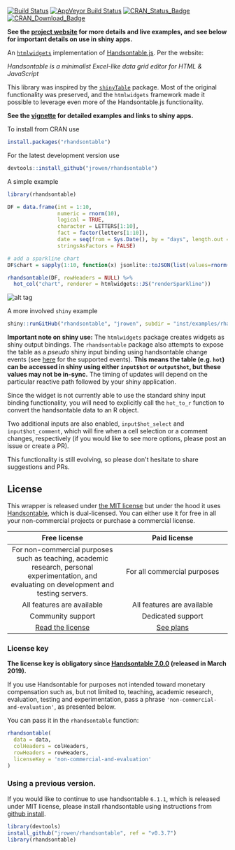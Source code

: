 [![Build Status](https://travis-ci.org/jrowen/rhandsontable.svg?branch=master)](https://travis-ci.org/jrowen/rhandsontable)
[![AppVeyor Build Status](https://ci.appveyor.com/api/projects/status/github/jrowen/rhandsontable?branch=master&svg=true)](https://ci.appveyor.com/project/jrowen/rhandsontable)
[![CRAN_Status_Badge](http://www.r-pkg.org/badges/version/rhandsontable)](http://cran.r-project.org/package=rhandsontable)
[![CRAN_Download_Badge](http://cranlogs.r-pkg.org/badges/grand-total/rhandsontable)](http://cran.r-project.org/package=rhandsontable)

**See the [project website](http://jrowen.github.io/rhandsontable/) for more details and live examples, and see below for important details on use in shiny apps.**

An [`htmlwidgets`](http://www.htmlwidgets.org/) implementation of [Handsontable.js](https://handsontable.com).  Per the website:

*Handsontable is a minimalist Excel-like data grid editor for HTML & JavaScript*

This library was inspired by the [`shinyTable`](https://github.com/trestletech/shinyTable) package.  Most of the original functionality was preserved, and the `htmlwidgets` framework made it possible to leverage even more of the Handsontable.js functionality.

**See the [vignette](http://rpubs.com/jrowen/intro_rhandsontable) for detailed examples and links to shiny apps.**

To install from CRAN use
```R
install.packages("rhandsontable")
```
For the latest development version use
```R
devtools::install_github("jrowen/rhandsontable")
```

A simple example
```R
library(rhandsontable)

DF = data.frame(int = 1:10,
                numeric = rnorm(10),
                logical = TRUE,
                character = LETTERS[1:10],
                fact = factor(letters[1:10]),
                date = seq(from = Sys.Date(), by = "days", length.out = 10),
                stringsAsFactors = FALSE)

# add a sparkline chart
DF$chart = sapply(1:10, function(x) jsonlite::toJSON(list(values=rnorm(10))))

rhandsontable(DF, rowHeaders = NULL) %>%
  hot_col("chart", renderer = htmlwidgets::JS("renderSparkline"))
```
![alt tag](https://raw.github.com/jrowen/rhandsontable/master/inst/examples/images/rhandsontable_readme.png "A simple example")

A more involved `shiny` example
```R
shiny::runGitHub("rhandsontable", "jrowen", subdir = "inst/examples/rhandsontable_corr")
```

**Important note on shiny use:** The `htmlwidgets` package creates widgets as shiny output bindings.  The `rhandsontable` package also attempts to expose the table as a *pseudo* shiny input binding using handsontable change events (see [here](https://github.com/jrowen/rhandsontable/blob/master/inst/htmlwidgets/rhandsontable.js) for the supported events).  **This means the table (e.g. `hot`) can be accessed in shiny using either `input$hot` or `output$hot`, but these values may not be in-sync.**  The timing of updates will depend on the particular reactive path followed by your shiny application.  

Since the widget is not currently able to use the standard shiny input binding functionality, you will need to explicitly call the `hot_to_r` function to convert the handsontable data to an R object.

Two additional inputs are also enabled, `input$hot_select` and `input$hot_comment`, which will fire when a cell selection or a comment changes, respectively (if you would like to see more options, please post an issue or create a PR).

This functionality is still evolving, so please don't hesitate to share suggestions and PRs.

## License

This wrapper is released under [the MIT license](//github.com/jrowen/rhandsontable/blob/master/LICENSE) but under the hood it uses [Handsontable](//github.com/handsontable/handsontable), which is dual-licensed. You can either use it for free in all your non-commercial projects or purchase a commercial license.

<table>
  <thead align="center">
    <tr>
      <th width="50%">Free license</th>
      <th width="50%">Paid license</th>
    </tr>
  </thead>
  <tbody align="center">
    <tr>
      <td>For non-commercial purposes such as teaching, academic research, personal experimentation, and evaluating  on development and testing servers.</td>
      <td>For all commercial purposes</td>
    </tr>
    <tr>
      <td>All features are available</td>
      <td>All features are available</td>
    </tr>
    <tr>
      <td>Community support</td>
      <td>Dedicated support</td>
    </tr>
    <tr>
      <td><a href="//github.com/handsontable/handsontable/blob/master/handsontable-non-commercial-license.pdf">Read the license</a></td>
      <td><a href="//handsontable.com/pricing">See plans</a></td>
    </tr>
  </tbody>
</table>

### License key

**The license key is obligatory since [Handsontable 7.0.0](//github.com/handsontable/handsontable/releases/tag/7.0.0) (released in March 2019).**

If you use Handsontable for purposes not intended toward monetary compensation such as, but not limited to, teaching, academic research, evaluation, testing and experimentation, pass a phrase `'non-commercial-and-evaluation'`, as presented below.

You can pass it in the `rhandsontable` function:

```R
rhandsontable(
  data = data,
  colHeaders = colHeaders,
  rowHeaders = rowHeaders,
  licenseKey = 'non-commercial-and-evaluation'
)
```

### Using a previous version.

If you would like to continue to use handsontable `6.1.1`, which is released under MIT license, please install rhandsontable using instructions from [github install](https://cran.r-project.org/web/packages/githubinstall/vignettes/githubinstall.html).

```R
library(devtools)
install_github("jrowen/rhandsontable", ref = "v0.3.7")
library(rhandsontable)
```

